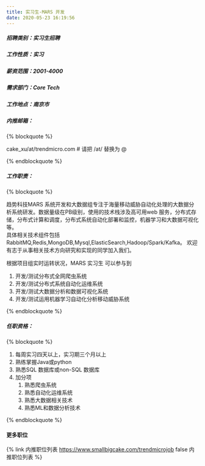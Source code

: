 ```yaml
---
title: 实习生-MARS 开发
date: 2020-05-23 16:19:56
---
```

##### 招聘类别：实习生招聘
##### 工作性质：实习
##### 薪资范围：2001-4000
##### 需求部门：Core Tech
##### 工作地点：南京市
##### 内推邮箱：
{% blockquote %}  

cake_xu/at/trendmicro.com # 请把 /at/ 替换为 @

{% endblockquote %}

##### 工作职责：
{% blockquote %}  

趋势科技MARS 系统开发和大数据组专注于海量移动威胁自动化处理的大数据分析系统研发。数据量级在PB级别，使用的技术栈涉及高可用web 服务，分布式存储，分布式计算和调度，分布式系统自动化部署和监控，机器学习和大数据可视化等。  
具体相关技术组件包括 RabbitMQ,Redis,MongoDB,Mysql,ElasticSearch,Hadoop/Spark/Kafka。 欢迎有志于从事相关技术方向研究和实现的同学加入我们。

根据项目组实时运转状况，MARS 实习生 可以参与到

1. 开发/测试分布式全网爬虫系统
2. 开发/测试分布式系统自动化运维系统
3. 开发/测试大数据分析和数据可视化系统
4. 开发/测试运用机器学习自动化分析移动威胁系统

{% endblockquote %}

##### 任职资格：
{% blockquote %}  

1. 每周实习四天以上，实习期三个月以上
2. 熟练掌握Java或python
3. 熟悉SQL 数据库或non-SQL 数据库
4. 加分项
   1. 熟悉爬虫系统
   2. 熟悉自动化运维系统
   3. 熟悉大数据相关技术
   4. 熟悉ML和数据分析技术

{% endblockquote %}

#### 更多职位
{% link 内推职位列表 https://www.smallbigcake.com/trendmicrojob false 内推职位列表 %}
